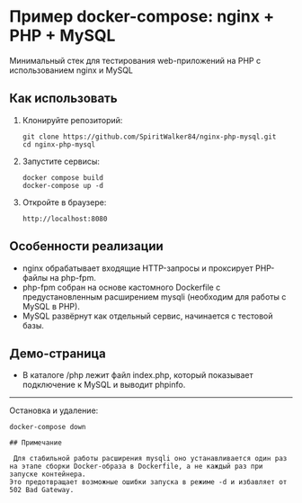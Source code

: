 # Пример docker-compose: nginx + PHP + MySQL

Минимальный стек для тестирования web-приложений на PHP с использованием nginx и MySQL

## Как использовать

1. Клонируйте репозиторий:
    ```
    git clone https://github.com/SpiritWalker84/nginx-php-mysql.git
    cd nginx-php-mysql
    ```
2. Запустите сервисы:
    ```
    docker compose build
    docker-compose up -d
    ```
3. Откройте в браузере:
    ```
    http://localhost:8080
    ```

## Особенности реализации

- nginx обрабатывает входящие HTTP-запросы и проксирует PHP-файлы на php-fpm.
- php-fpm собран на основе кастомного Dockerfile с предустановленным расширением mysqli (необходим для работы с MySQL в PHP).
- MySQL развёрнут как отдельный сервис, начинается с тестовой базы.

## Демо-страница

- В каталоге /php лежит файл index.php, который показывает подключение к MySQL и выводит phpinfo.

---

 Остановка и удаление:
```
docker-compose down

## Примечание

 Для стабильной работы расширения mysqli оно устанавливается один раз на этапе сборки Docker-образа в Dockerfile, а не каждый раз при запуске контейнера.  
Это предотвращает возможные ошибки запуска в режиме -d и избавляет от 502 Bad Gateway.
